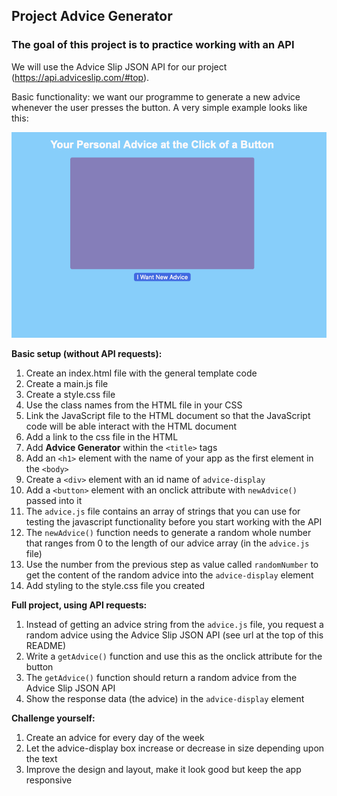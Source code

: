 ## Project Advice Generator

### The goal of this project is to practice working with an API

We will use the Advice Slip JSON API for our project (https://api.adviceslip.com/#top).

Basic functionality: we want our programme to generate a new advice whenever the user presses the button. A very simple example looks like this:  

<img src="/project_advice_generator/exampleAdviceGenerator.png" width="600" />

**Basic setup (without API requests):**

1. Create an index.html file with the general template code
1. Create a main.js file
1. Create a style.css file
1. Use the class names from the HTML file in your CSS
1. Link the JavaScript file to the HTML document so that the JavaScript code will be able interact with the HTML document
1. Add a link to the css file in the HTML
1. Add **Advice Generator** within the `<title>` tags
1. Add an `<h1>` element with the name of your app as the first element in the `<body>`
1. Create a `<div>` element with an id name of `advice-display`
1. Add a `<button>` element with an onclick attribute with `newAdvice()` passed into it
1. The `advice.js` file contains an array of strings that you can use for testing the javascript functionality before you start working with the API
1. The `newAdvice()` function needs to generate a random whole number that ranges from 0 to the length of our advice array (in the `advice.js` file)
1. Use the number from the previous step as value called `randomNumber` to get the content of the random advice into the `advice-display` element
1. Add styling to the style.css file you created 

**Full project, using API requests:**

1. Instead of getting an advice string from the `advice.js` file, you request a random advice using the Advice Slip JSON API (see url at the top of this README)
1. Write a `getAdvice()` function and use this as the onclick attribute for the button
1. The `getAdvice()` function should return a random advice from the Advice Slip JSON API
1. Show the response data (the advice) in the `advice-display` element

**Challenge yourself:**

1. Create an advice for every day of the week
1. Let the advice-display box increase or decrease in size depending upon the text
2. Improve the design and layout, make it look good but keep the app responsive
